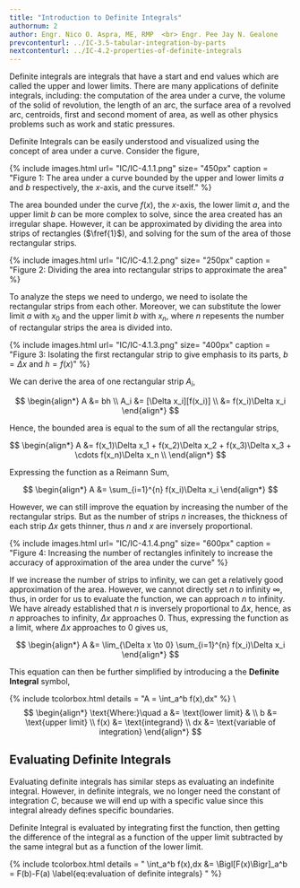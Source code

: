 ```yaml
---
title: "Introduction to Definite Integrals"
authornum: 2
author: Engr. Nico O. Aspra, ME, RMP  <br> Engr. Pee Jay N. Gealone
prevcontenturl: ../IC-3.5-tabular-integration-by-parts
nextcontenturl: ../IC-4.2-properties-of-definite-integrals
---
```




Definite integrals are integrals that have a start and end values which are called the upper and lower limits. There are many applications of definite integrals, including: the computation of the area under a curve, the volume of the solid of revolution, the length of an arc, the surface area of a revolved arc, centroids, first and second moment of area, as well as other physics problems such as work and static pressures.

Definite Integrals can be easily understood and visualized using the concept of area under a curve. Consider the figure,


{% include images.html 
    url= "IC/IC-4.1.1.png" 
    size= "450px"
    caption = "Figure 1: The area under a curve bounded by the upper and lower limits $a$ and $b$ respectively, the $x$-axis, and the curve itself."
%}




The area bounded under the curve $f(x)$, the $x$-axis, the lower limit $a$, and the upper limit $b$ can be more complex to solve, since the area created has an irregular shape. However, it can be approximated by dividing the area into strips of rectangles ($\fref{1}$), and solving for the sum of the area of those rectangular strips.



{% include images.html 
    url= "IC/IC-4.1.2.png" 
    size= "250px"
    caption = "Figure 2: Dividing the area into rectangular strips to approximate the area"
%} 





To analyze the steps we need to undergo, we need to isolate the rectangular strips from each other. Moreover, we can substitute the lower limit $a$ with $x_0$ and the upper limit $b$ with $x_n$, where $n$ repesents the number of rectangular strips the area is divided into.


{% include images.html 
    url= "IC/IC-4.1.3.png" 
    size= "400px"
    caption = "Figure 3: Isolating the first rectangular strip to give emphasis to its parts, $b=\Delta x$ and $h=f(x)$"
%} 


We can derive the area of one rectangular strip $A_i$,

$$
\begin{align*}
	A &= bh \\
	A_i &= [\Delta x_i][f(x_i)] \\
	&= f(x_i)\Delta x_i
\end{align*}
$$

Hence, the bounded area is equal to the sum of all the rectangular strips,

$$
\begin{align*}
	A &= f(x_1)\Delta x_1 + f(x_2)\Delta x_2 + f(x_3)\Delta x_3 + \cdots f(x_n)\Delta x_n \\
\end{align*}
$$

Expressing the function as a Reimann Sum,

$$
\begin{align*}
	A &= \sum_{i=1}^{n} f(x_i)\Delta x_i
\end{align*}
$$

However, we can still improve the equation by increasing the number of the rectangular strips. But as the number of strips $n$ increases, the thickness of each strip $\Delta x$ gets thinner, thus $n$ and $x$ are inversely proportional. 


{% include images.html 
    url= "IC/IC-4.1.4.png" 
    size= "600px"
    caption = "Figure 4: Increasing the number of rectangles infinitely to increase the accuracy of approximation of the area under the curve"
%} 




If we increase the number of strips to infinity, we can get a relatively good approximation of the area. However, we cannot directly set $n$ to infinity $\infty$, thus, in order for us to evaluate the function, we can approach $n$ to infinity. 
We have already established that $n$ is inversely proportional to $\Delta x$, hence, as $n$ approaches to infinity, $\Delta x$ approaches 0. Thus, expressing the function as a limit, where $\Delta x$ approaches to 0 gives us, 

$$
\begin{align*}
	A &= \lim_{\Delta x \to 0} \sum_{i=1}^{n} f(x_i)\Delta x_i
\end{align*}
$$

This equation can then be further simplified by introducing a the **Definite Integral** symbol,

{% include tcolorbox.html
	details = "A = \int_a^b f(x)\,dx"
%}
\\
$$
\begin{align*}
	\text{Where:}\quad a &= \text{lower limit} & \\
	b &= \text{upper limit} \\
	f(x) &= \text{integrand} \\
	dx &= \text{variable of integration}
\end{align*}
$$







## Evaluating Definite Integrals
Evaluating definite integrals has similar steps as evaluating an indefinite integral. However, in definite integrals, we no longer need the constant of integration $C$, because we will end up with a specific value since this integral already defines specific boundaries. 


Definite Integral is evaluated by integrating first the function, then getting the difference of the integral as a function of the upper limit subtracted
by the same integral but as a function of the lower limit.


{% include tcolorbox.html
	details = "
        \int_a^b f(x)\,dx &= \Bigl[F(x)\Bigr]_a^b = F(b)-F(a)
        \label{eq:evaluation of definite integrals}
    "
%}




